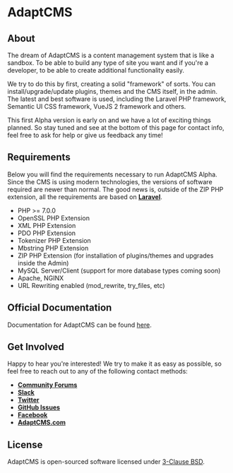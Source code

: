 # AdaptCMS

## About

The dream of AdaptCMS is a content management system that is like a sandbox. To be able to build any type of site you want and if you're a developer, to be able to create additional functionality easily.

We try to do this by first, creating a solid "framework" of sorts. You can install/upgrade/update plugins, themes and the CMS itself, in the admin. The latest and best software is used, including the Laravel PHP framework, Semantic UI CSS framework, VueJS 2 framework and others.

This first Alpha version is early on and we have a lot of exciting things planned. So stay tuned and see at the bottom of this page for contact info, feel free to ask for help or give us feedback any time!

## Requirements

Below you will find the requirements necessary to run AdaptCMS Alpha. Since the CMS is using modern technologies, the versions of software required are newer than normal. The good news is, outside of the ZIP PHP extension, all the requirements are based on [**Laravel**](https://laravel.com/docs/5.5#server-requirements).

* PHP &gt;= 7.0.0
* OpenSSL PHP Extension
* XML PHP Extension
* PDO PHP Extension
* Tokenizer PHP Extension
* Mbstring PHP Extension
* ZIP PHP Extension \(for installation of plugins/themes and upgrades inside the Admin\)
* MySQL Server/Client \(support for more database types coming soon\)
* Apache, NGINX
* URL Rewriting enabled \(mod\_rewrite, try\_files, etc\)

## Official Documentation

Documentation for AdaptCMS can be found [here](https://learn.adaptcms.com).

## Get Involved

Happy to hear you're interested! We try to make it as easy as possible, so feel free to reach out to any of the following contact methods:

* [**Community Forums**](https://www.adaptcms.com/community)
* [**Slack**](https://www.adaptcms.com/slack)
* [**Twitter**](https://twitter.com/adaptcms)
* [**GitHub Issues**](https://github.com/adaptcms/AdaptCMS/issues)
* [**Facebook**](https://www.facebook.com/AdaptCMS-104913829614704/)
* [**AdaptCMS.com**](https://www.adaptcms.com)

## License

AdaptCMS is open-sourced software licensed under [3-Clause BSD](https://opensource.org/licenses/BSD-3-Clause).
